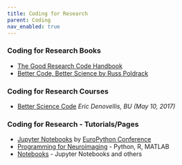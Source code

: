 ```yaml
---
title: Coding for Research
parent: Coding
nav_enabled: true 
---
```


### **Coding for Research Books**
- [The Good Research Code Handbook](https://goodresearch.dev/)
- [Better Code, Better Science by Russ Poldrack](https://poldrack.github.io/BetterCodeBetterScience)

### **Coding for Research Courses**
- [Better Science Code](https://ocw.mit.edu/courses/res-9-008-brain-and-cognitive-sciences-computational-tutorials/pages/18-better-science-code/) *Eric Denovellis, BU (May 10, 2017)* 

### Coding for Research - Tutorials/Pages
- [Jupyter Notebooks](https://training.incf.org/course/jupyter-notebooks) by [EuroPython Conference](https://training.incf.org/taxonomy/term/141)
- [Programming for Neuroimaging](https://training.incf.org/course/programming) - Python, R, MATLAB
- [Notebooks](https://training.incf.org/course/notebooks) - Jupyter Notebooks and others